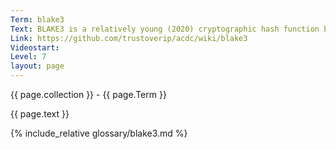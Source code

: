```yaml
---
Term: blake3
Text: BLAKE3 is a relatively young (2020) cryptographic hash function based on Bao and BLAKE2.
Link: https://github.com/trustoverip/acdc/wiki/blake3
Videostart: 
Level: 7
layout: page
---
```


{{ page.collection }} - {{ page.Term }}

   {{ page.text }}

{% include_relative glossary/blake3.md %}
